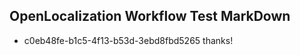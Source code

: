 ## OpenLocalization Workflow Test MarkDown
* c0eb48fe-b1c5-4f13-b53d-3ebd8fbd5265 
thanks!<!--HONumber=Mar16_HO4-->

